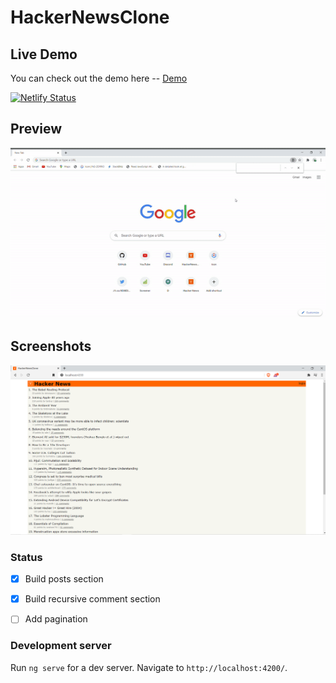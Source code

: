 # HackerNewsClone

## Live Demo

You can check out the demo here -- [Demo](https://5fea48d9143d2b29e14e3c46--wonderful-hermann-fed536.netlify.app/)

[![Netlify Status](https://api.netlify.com/api/v1/badges/3ee14222-c775-42d4-84e5-52b48aba6dd1/deploy-status)](https://app.netlify.com/sites/wonderful-hermann-fed536/deploys)

## Preview 

![Alt Text](src/screenshots/demo.gif)
 
## Screenshots

![Alt text](src/screenshots/home-page.png?raw=true "Title")

### Status

- [x] Build posts section 
- [x] Build recursive comment section 
- [ ] Add pagination  


### Development server

Run `ng serve` for a dev server. Navigate to `http://localhost:4200/`.

